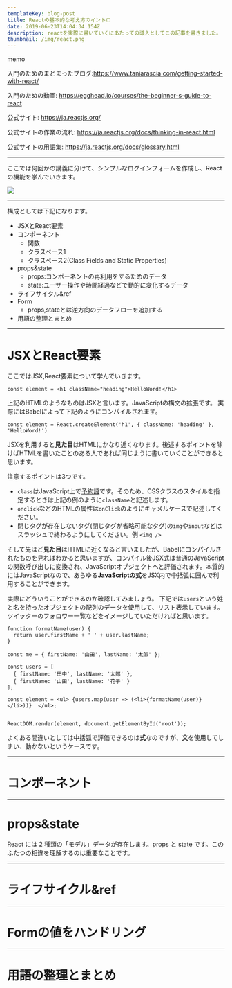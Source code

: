```yaml
---
templateKey: blog-post
title: Reactの基本的な考え方のイントロ
date: 2019-06-23T14:04:34.154Z
description: reactを実際に書いていくにあたっての導入としてこの記事を書きました。
thumbnail: /img/react.png
---
```

memo

入門のためのまとまったブログ:https://www.taniarascia.com/getting-started-with-react/

入門のための動画: https://egghead.io/courses/the-beginner-s-guide-to-react

公式サイト: https://ja.reactjs.org/

公式サイトの作業の流れ: https://ja.reactjs.org/docs/thinking-in-react.html

公式サイトの用語集: https://ja.reactjs.org/docs/glossary.html

- - -

ここでは何回かの講義に分けて、シンプルなログインフォームを作成し、Reactの機能を学んでいきます。



![](/img/react-form.gif)



- - -

構成としては下記になります。

* JSXとReact要素
* コンポーネント
  * 関数
  * クラスベース1
  * クラスベース2(Class Fields and Static Properties)
* props&state
  * props:コンポーネントの再利用をするためのデータ
  * state:ユーザー操作や時間経過などで動的に変化するデータ
* ライフサイクル&ref
* Form
  * props,stateとは逆方向のデータフローを追加する
* 用語の整理とまとめ

- - -

# JSXとReact要素

ここではJSX,React要素について学んでいきます。

```javascript:title= 
const element = <h1 className="heading">HelloWord!</h1>
```

上記のHTMLのようなものはJSXと言います。JavaScriptの構文の拡張です。
実際にはBabelによって下記のようにコンパイルされます。

```javascript:title= 
const element = React.createElement('h1', { className: 'heading' }, 'HelloWord!')
```

JSXを利用すると**見た目**はHTMLにかなり近くなります。後述するポイントを除けばHTMLを書いたことのある人であれば同じように書いていくことができると思います。

注意するポイントは3つです。
- `class`はJavaScript上で[予約語](https://developer.mozilla.org/ja/docs/Web/JavaScript/Reference/Reserved_Words)です。そのため、CSSクラスのスタイルを指定するときは上記の例のように`className`と記述します。
- `onclick`などのHTMLの属性は`onClick`のようにキャメルケースで記述してください。
- 閉じタグが存在しないタグ(閉じタグが省略可能なタグ)の`img`や`input`などはスラッシュで終わるようにしてください。例 `<img />`

そして先ほど**見た目**はHTMLに近くなると言いましたが、Babelにコンパイルされたものを見ればわかると思いますが、コンパイル後JSX式は普通のJavaScriptの関数呼び出しに変換され、JavaScriptオブジェクトへと評価されます。本質的にはJavaScriptなので、あらゆる**JavaScriptの式**をJSX内で中括弧に囲んで利用することができます。

実際にどういうことができるのか確認してみましょう。
下記では`users`という姓と名を持ったオブジェクトの配列のデータを使用して、リスト表示しています。ツイッターのフォロワー一覧などをイメージしていただければと思います。

```javascript:title= 
function formatName(user) {
  return user.firstName + ' ' + user.lastName;
}

const me = { firstName: '山田', lastName: '太郎' };

const users = [
  { firstName: '田中', lastName: '太郎' },
  { firstName: '山田', lastName: '花子' }
];

const element = <ul> {users.map(user => (<li>{formatName(user)}</li>))}  </ul>;


ReactDOM.render(element, document.getElementById('root'));
```

よくある間違いとしては中括弧で評価できるのは**式**なのですが、**文**を使用してしまい、動かないというケースです。



- - -

# コンポーネント

- - -

# props&state

React には 2 種類の「モデル」データが存在します。props と state です。このふたつの相違を理解するのは重要なことです。

- - -

# ライフサイクル&ref

- - -

# Formの値をハンドリング

- - -

# 用語の整理とまとめ
